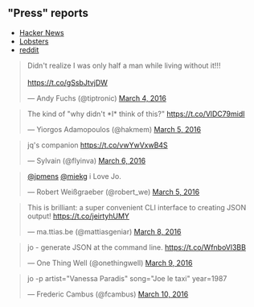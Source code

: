 ## "Press" reports

* [Hacker News](https://news.ycombinator.com/item?id=11230023)
* [Lobsters](https://lobste.rs/s/tyehi1/a_shell_command_to_create_json_jo)
* [reddit](https://www.reddit.com/r/programming/comments/49sx6x/a_shell_command_to_create_json_jo)

<blockquote class="twitter-tweet" data-lang="en"><p lang="en" dir="ltr">Didn&#39;t realize I was only half a man while living without it!!!<br><br> <a href="https://t.co/gSsbJtvjDW">https://t.co/gSsbJtvjDW</a></p>&mdash; Andy Fuchs (@tiptronic) <a href="https://twitter.com/tiptronic/status/705747046079340544">March 4, 2016</a></blockquote> <script async src="//platform.twitter.com/widgets.js" charset="utf-8"></script>

<blockquote class="twitter-tweet" data-lang="en"><p lang="en" dir="ltr">The kind of &quot;why didn&#39;t *I* think of this?&quot; <a href="https://t.co/VlDC79midI">https://t.co/VlDC79midI</a></p>&mdash; Yiorgos Adamopoulos (@hakmem) <a href="https://twitter.com/hakmem/status/706181245328293888">March 5, 2016</a></blockquote> <script async src="//platform.twitter.com/widgets.js" charset="utf-8"></script>

<blockquote class="twitter-tweet" data-lang="en"><p lang="fr" dir="ltr">jq&#39;s companion <a href="https://t.co/vwYwVxwB4S">https://t.co/vwYwVxwB4S</a></p>&mdash; Sylvain (@flyinva) <a href="https://twitter.com/flyinva/status/706567570141351936">March 6, 2016</a></blockquote> <script async src="//platform.twitter.com/widgets.js" charset="utf-8"></script>


<blockquote class="twitter-tweet" data-lang="en"><p lang="en" dir="ltr"><a href="https://twitter.com/jpmens">@jpmens</a> <a href="https://twitter.com/miekg">@miekg</a> i Love Jo.</p>&mdash; Robert Weißgraeber (@robert_we) <a href="https://twitter.com/robert_we/status/706182485261086724">March 5, 2016</a></blockquote> <script async src="//platform.twitter.com/widgets.js" charset="utf-8"></script>


<blockquote class="twitter-tweet" data-lang="en"><p lang="en" dir="ltr">This is brilliant: a super convenient CLI interface to creating JSON output! <a href="https://t.co/jeirtyhUMY">https://t.co/jeirtyhUMY</a></p>&mdash; ma.ttias.be (@mattiasgeniar) <a href="https://twitter.com/mattiasgeniar/status/707152566719782912">March 8, 2016</a></blockquote> <script async src="//platform.twitter.com/widgets.js" charset="utf-8"></script>

<blockquote class="twitter-tweet" data-lang="en"><p lang="en" dir="ltr">jo - generate JSON at the command line. <a href="https://t.co/WfnboVl3BB">https://t.co/WfnboVl3BB</a></p>&mdash; One Thing Well (@onethingwell) <a href="https://twitter.com/onethingwell/status/707611961039704068">March 9, 2016</a></blockquote> <script async src="//platform.twitter.com/widgets.js" charset="utf-8"></script>

<blockquote class="twitter-tweet" data-lang="en"><p lang="en" dir="ltr">jo -p artist=&quot;Vanessa Paradis&quot; song=&quot;Joe le taxi&quot; year=1987</p>&mdash; Frederic Cambus (@fcambus) <a href="https://twitter.com/fcambus/status/707860299467120640">March 10, 2016</a></blockquote> <script async src="//platform.twitter.com/widgets.js" charset="utf-8"></script>
